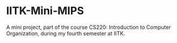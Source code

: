 # IITK-Mini-MIPS
A mini project, part of the course CS220: Introduction to Computer Organization, during my fourth semester at IITK.
